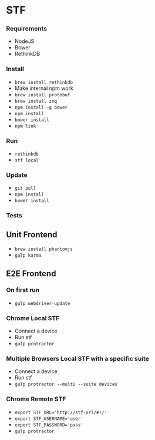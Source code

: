 # STF

### Requirements

- NodeJS
- Bower
- RethinkDB

### Install

- `brew install rethinkdb`
- Make internal npm work
- `brew install protobuf`
- `brew install zmq`
- `npm install -g bower`
- `npm install`
- `bower install`
- `npm link`

### Run

- `rethinkdb`
- `stf local`

### Update

- `git pull`
- `npm install`
- `bower install`



### Tests

## Unit Frontend

- `brew install phantomjs`
- `gulp karma`

## E2E Frontend

### On first run
- `gulp webdriver-update`

### Chrome Local STF
- Connect a device
- Run stf
- `gulp protractor`

### Multiple Browsers Local STF with a specific suite
- Connect a device
- Run stf
- `gulp protractor --multi --suite devices`

### Chrome Remote STF
- `export STF_URL='http://stf-url/#!/'`
- `export STF_USERNAME='user'`
- `export STF_PASSWORD='pass'`
- `gulp protractor`

